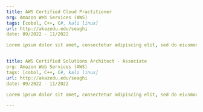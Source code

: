 ```yaml
---
title: AWS Certified Cloud Practitioner
org: Amazon Web Services (AWS)
tags: [cobol, C++, C#, kali linux]
url: http://akazedu.edu/seaghi
date: 09/2022 - 11/2022

Lorem ipsum dolor sit amet, consectetur adipiscing elit, sed do eiusmod tempor incididunt ut labore et dolore magna aliqua. Ut enim ad minim veniam, quis nostrud exercitation ullamco laboris nisi ut aliquip ex ea commodo consequat.


title: AWS Certified Solutions Architect - Associate
org: Amazon Web Services (AWS)
tags: [cobol, C++, C#, kali linux]
url: http://akazedu.edu/seaghi
date: 09/2022 - 11/2022

Lorem ipsum dolor sit amet, consectetur adipiscing elit, sed do eiusmod tempor incididunt ut labore et dolore magna aliqua. Ut enim ad minim veniam, quis nostrud exercitation ullamco laboris nisi ut aliquip ex ea commodo consequat.

---
```

